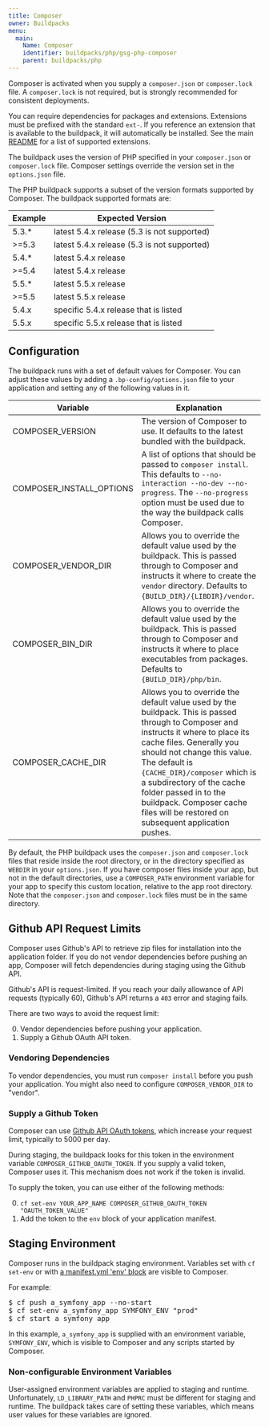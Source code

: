 ```yaml
---
title: Composer
owner: Buildpacks
menu:
  main:
    Name: Composer
    identifier: buildpacks/php/gsg-php-composer
    parent: buildpacks/php
---
```




Composer is activated when you supply a `composer.json` or `composer.lock` file. A `composer.lock` is not required, but is strongly recommended for consistent deployments.

You can require dependencies for packages and extensions. Extensions must be prefixed with the standard `ext-`. If you reference an extension that is available to the buildpack, it will automatically be installed. See the main [README] for a list of supported extensions.

The buildpack uses the version of PHP specified in your `composer.json` or `composer.lock` file. Composer settings override the version set in the `options.json` file.

The PHP buildpack supports a subset of the version formats supported by Composer. The buildpack supported formats are:

|   Example   |  Expected Version                 |
------------- | ----------------------------------|
|   5.3.*     |  latest 5.4.x release (5.3 is not supported) |
|   >=5.3     |  latest 5.4.x release (5.3 is not supported) |
|   5.4.*     |  latest 5.4.x release |
|   >=5.4     |  latest 5.4.x release |
|   5.5.*     |  latest 5.5.x release |
|   >=5.5     |  latest 5.5.x release |
|   5.4.x     |  specific 5.4.x release that is listed |
|   5.5.x     |  specific 5.5.x release that is listed |

## <a id="configuration"></a> Configuration

The buildpack runs with a set of default values for Composer. You can adjust these values by adding a `.bp-config/options.json` file to your application and setting any of the following values in it.

| Variable                     | Explanation                                                                                                                                                                                                                                                                                                                                                                                             |
| ---------------------------- | -----------------------------------------------------                                                                                                                                                                                                                                                                                                                                                   |
| COMPOSER\_VERSION            | The version of Composer to use. It defaults to the latest bundled with the buildpack.                                                                                                                                                                                                                                                                                                                  |
| COMPOSER\_INSTALL\_OPTIONS   | A list of options that should be passed to `composer install`. This defaults to `--no-interaction --no-dev --no-progress`. The `--no-progress` option must be used due to the way the buildpack calls Composer.                                                                                                                                                                                      |
| COMPOSER\_VENDOR\_DIR        | Allows you to override the default value used by the buildpack. This is passed through to Composer and instructs it where to create the `vendor` directory. Defaults to `{BUILD_DIR}/{LIBDIR}/vendor`.                                                                                                                                                                                               |
| COMPOSER\_BIN\_DIR           | Allows you to override the default value used by the buildpack. This is passed through to Composer and instructs it where to place executables from packages. Defaults to `{BUILD_DIR}/php/bin`.                                                                                                                                                                                                     |
| COMPOSER\_CACHE\_DIR         | Allows you to override the default value used by the buildpack. This is passed through to Composer and instructs it where to place its cache files. Generally you should not change this value. The default is `{CACHE_DIR}/composer` which is a subdirectory of the cache folder passed in to the buildpack. Composer cache files will be restored on subsequent application pushes. |

By default, the PHP buildpack uses the `composer.json` and `composer.lock` files that reside inside the root directory, or in the directory specified as `WEBDIR` in your `options.json`. If you have composer files inside your app, but not in the default directories, use a `COMPOSER_PATH` environment variable for your app to specify this custom location, relative to the app root directory. Note that the `composer.json` and `composer.lock` files must be in the same directory.

## <a id="github-api-limits"></a> Github API Request Limits

Composer uses Github's API to retrieve zip files for installation into the application folder. If you do not vendor dependencies before pushing an app, Composer will fetch dependencies during staging using the Github API.

Github's API is request-limited. If you reach your daily allowance of API requests (typically 60), Github's API returns a `403` error and staging fails.

There are two ways to avoid the request limit:

  0. Vendor dependencies before pushing your application.
  0. Supply a Github OAuth API token.

### Vendoring Dependencies

To vendor dependencies, you must run `composer install` before you push your application. You might also need to configure `COMPOSER_VENDOR_DIR` to "vendor".

### Supply a Github Token

Composer can use [Github API OAuth tokens](https://help.github.com/articles/creating-an-access-token-for-command-line-use/), which increase your request limit, typically to 5000 per day.

During staging, the buildpack looks for this token in the environment variable `COMPOSER_GITHUB_OAUTH_TOKEN`. If you supply a valid token, Composer uses it. This mechanism does not work if the token is invalid.

To supply the token, you can use either of the following methods:

  0. `cf set-env YOUR_APP_NAME COMPOSER_GITHUB_OAUTH_TOKEN "OAUTH_TOKEN_VALUE"`
  0. Add the token to the `env` block of your application manifest.

## <a id="staging-environment"></a> Staging Environment

Composer runs in the buildpack staging environment. Variables set with `cf set-env` or with [a manifest.yml 'env' block](../../devguide/deploy-apps/manifest.html#env-block) are visible to Composer.

For example:

<pre class="terminal">
$ cf push a_symfony_app --no-start
$ cf set-env a_symfony_app SYMFONY_ENV "prod"
$ cf start a_symfony_app
</pre>

In this example, `a_symfony_app` is supplied with an environment variable, `SYMFONY_ENV`, which is visible to Composer and any scripts started by Composer.

### Non-configurable Environment Variables

User-assigned environment variables are applied to staging and runtime. Unfortunately, `LD_LIBRARY_PATH` and `PHPRC` must be different for staging and runtime. The buildpack takes care of setting these variables, which means user values for these variables are ignored.

[Composer]:https://getcomposer.org
[README]:https://github.com/cloudfoundry/php-buildpack#supported-software
